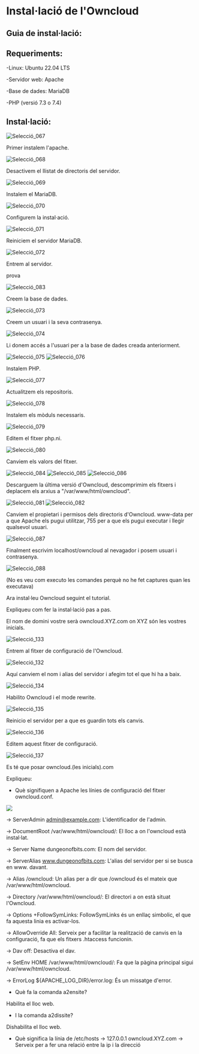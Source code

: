 # Instal·lació de l'Owncloud
## Guia de instal·lació:
## Requeriments:
-Linux: Ubuntu 22.04 LTS

-Servidor web: Apache

-Base de dades: MariaDB

-PHP (versió 7.3 o 7.4)

## Instal·lació:

![Selecció_067](https://user-images.githubusercontent.com/114162327/193092486-3b7aa5b8-735c-4afa-b0e8-9904a4b0b74a.png)

Primer instalem l'apache.

![Selecció_068](https://user-images.githubusercontent.com/114162327/193092595-e13864b5-ce03-42c2-8f5c-b7b50b4a5678.png)

Desactivem el llistat de directoris del servidor.

![Selecció_069](https://user-images.githubusercontent.com/114162327/193092760-799815e1-ead0-4771-869a-1cebf74e68b9.png)

Instalem el MariaDB.

![Selecció_070](https://user-images.githubusercontent.com/114162327/193092849-b1903eff-47c0-4020-9bd9-1e4a4aa10ec7.png)

Configurem la instal·ació.

![Selecció_071](https://user-images.githubusercontent.com/114162327/193095580-59385ecf-ba85-4e1b-b70a-ba452498e16c.png)

Reiniciem el servidor MariaDB.

![Selecció_072](https://user-images.githubusercontent.com/114162327/193095985-ade702c2-ee12-473b-83b2-537aa9ab6023.png)

Entrem al servidor.

prova

![Selecció_083](https://user-images.githubusercontent.com/114162327/193096933-8ab075fd-ab2a-4287-9902-fbc23e23651b.png)

Creem la base de dades.

![Selecció_073](https://user-images.githubusercontent.com/114162327/193096185-d4e79df6-600b-4e1a-904f-8a33b317d4f2.png)

Creem un usuari i la seva contrasenya.

![Selecció_074](https://user-images.githubusercontent.com/114162327/193097755-d9253679-0761-46fe-9909-683cf75b30c3.png)

Li donem accés a l'usuari per a la base de dades creada anteriorment.

![Selecció_075](https://user-images.githubusercontent.com/114162327/193098407-e9dd7408-cc89-4d89-ae42-43097d75a509.png)
![Selecció_076](https://user-images.githubusercontent.com/114162327/193098438-68bf165c-c39c-4c00-a62e-01d210cddda8.png)

Instalem PHP.

![Selecció_077](https://user-images.githubusercontent.com/114162327/193098849-764bbaa2-6a56-4819-8bcf-1c6439cb64c2.png)

Actualitzem els repositoris.

![Selecció_078](https://user-images.githubusercontent.com/114162327/193099018-15f6a0cd-f2f0-4e97-b9c6-fdaa6c46a2a0.png)

Instalem els mòduls necessaris.

![Selecció_079](https://user-images.githubusercontent.com/114162327/193099308-64b91c9c-00d1-4132-a37d-cf17aecf66a3.png)

Editem el fitxer php.ni.

![Selecció_080](https://user-images.githubusercontent.com/114162327/193099557-caccf031-ee04-421b-89d3-e97c21980418.png)

Canviem els valors del fitxer.

![Selecció_084](https://user-images.githubusercontent.com/114162327/193101556-ef13b44c-8474-41d3-891c-47615c3357ca.png)
![Selecció_085](https://user-images.githubusercontent.com/114162327/193101653-8d9a182f-3d25-4c8d-b2f3-91007fa4e459.png)
![Selecció_086](https://user-images.githubusercontent.com/114162327/193101690-0387e087-a01c-421f-a49e-30df4e0e3674.png)

Descarguem la última versió d'Owncloud, descomprimim els fitxers i deplacem els arxius a "/var/www/html/owncloud".

![Selecció_081](https://user-images.githubusercontent.com/114162327/193103327-6adfe8d4-b2fe-4b36-b9a8-a0a9700b4275.png)
![Selecció_082](https://user-images.githubusercontent.com/114162327/193103348-b9fd402c-80bd-446a-89ea-fc7f1afde21e.png)

Canviem el propietari i permisos dels directoris d'Owncloud. www-data per a que Apache els pugui utilitzar, 755 per a que els pugui executar i llegir qualsevol usuari.

![Selecció_087](https://user-images.githubusercontent.com/114162327/193104637-564984ef-ceea-4997-ac55-159d42d68843.png)

Finalment escrivim localhost/owncloud al nevagador i posem usuari i contrasenya.

![Selecció_088](https://user-images.githubusercontent.com/114162327/193105137-381daa86-5664-401e-a14d-a8218e3f218b.png)

(No es veu com executo les comandes perquè no he fet captures quan les executava)

Ara instal·leu Owncloud seguint el tutorial.

Expliqueu com fer la instal·lació pas a pas.

El nom de domini vostre serà owncloud.XYZ.com on XYZ són les vostres inicials.

![Selecció_133](https://user-images.githubusercontent.com/114162327/195667029-5ba298ea-7a87-4b84-bc53-06aa436540b8.png)

Entrem al fitxer de configuració de l'Owncloud.

![Selecció_132](https://user-images.githubusercontent.com/114162327/195667601-de229981-a981-4a51-bcb1-c0a4210de16a.png)

Aquí canviem el nom i alias del servidor i afegim tot el que hi ha a baix.

![Selecció_134](https://user-images.githubusercontent.com/114162327/195668697-0b0fc215-8619-4636-bc0d-8c886b96942b.png)

Habilito Owncloud i el mode rewrite.

![Selecció_135](https://user-images.githubusercontent.com/114162327/195668809-3a807a71-97e5-473e-995a-ac51d2446eba.png)

Reinicio el servidor per a que es guardin tots els canvis.

![Selecció_136](https://user-images.githubusercontent.com/114162327/195668908-33e7118b-0567-482d-90c3-a9c16e1202eb.png)

Editem aquest fitxer de configuració.

![Selecció_137](https://user-images.githubusercontent.com/114162327/195669017-ea0381ee-cb96-443f-85bd-30a1893858e1.png)

Es té que posar owncloud.(les inicials).com

Expliqueu:

- Què signifiquen a Apache les línies de configuració del fitxer owncloud.conf.

![](https://dungeonofbits.com/images/owncloud1.jpg)

→ ServerAdmin admin@example.com: L'identificador de l'admin.

→ DocumentRoot /var/www/html/owncloud/: El lloc a on l'owncloud està instal·lat.

→ Server Name dungeonofbits.com: El nom del servidor.

→ ServerAlias www.dungeonofbits.com: L'alias del servidor per si se busca en www. davant.

→ Alias /owncloud: Un alias per a dir que /owncloud és el mateix que /var/www/html/owncloud.

→ Directory /var/www/html/owncloud/: El directori a on està situat l'Owncloud.

→ Options +FollowSymLinks: FollowSymLinks és un enllaç simbolic, el que fa aquesta linia es activar-los.

→ AllowOverride All: Serveix per a facilitar la realització de canvis en la configuració, fa que els fitxers .htaccess funcionin.

→ Dav off: Desactiva el dav.

→ SetEnv HOME /var/www/html/owncloud/: Fa que la pàgina principal sigui /var/www/html/owncloud.

→ ErrorLog ${APACHE_LOG_DIR}/error.log: És un missatge d'error.

- Què fa la comanda a2ensite?

Habilita el lloc web.

- I la comanda a2dissite?

Dishabilita el lloc web.

- Què significa la línia de /etc/hosts 
  → 127.0.0.1 owncloud.XYZ.com
  → Serveix per a fer una relació entre la ip i la direcció
